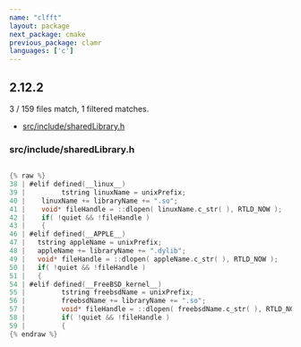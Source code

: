 ```yaml
---
name: "clfft"
layout: package
next_package: cmake
previous_package: clamr
languages: ['c']
---
```

## 2.12.2
3 / 159 files match, 1 filtered matches.

 - [src/include/sharedLibrary.h](#srcincludesharedlibraryh)

### src/include/sharedLibrary.h

```c

{% raw %}
38 | #elif defined(__linux__)
39 |         tstring linuxName = unixPrefix;
40 | 	linuxName += libraryName += ".so";
41 | 	void* fileHandle = ::dlopen( linuxName.c_str( ), RTLD_NOW );
42 | 	if( !quiet && !fileHandle )
43 | 	{
46 | #elif defined(__APPLE__)
47 |   tstring appleName = unixPrefix;
48 |   appleName += libraryName += ".dylib";
49 |   void* fileHandle = ::dlopen( appleName.c_str( ), RTLD_NOW );
50 |   if( !quiet && !fileHandle )
51 |   {
54 | #elif defined(__FreeBSD_kernel__)
55 |         tstring freebsdName = unixPrefix;
56 |         freebsdName += libraryName += ".so";
57 |         void* fileHandle = ::dlopen( freebsdName.c_str( ), RTLD_NOW );
58 |         if( !quiet && !fileHandle )
59 |         {
{% endraw %}

```